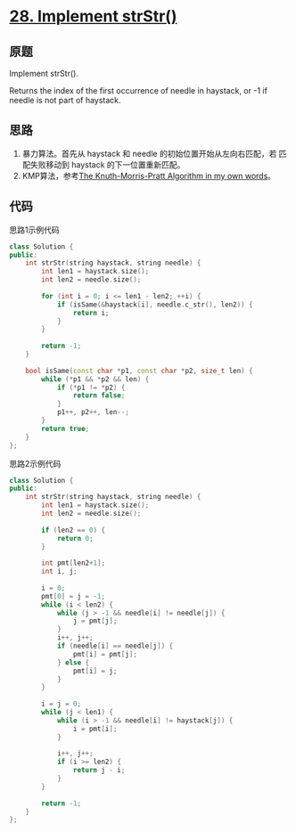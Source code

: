 [28. Implement strStr()](https://leetcode.com/problems/implement-strstr/)
========================

原题
----

Implement strStr().

Returns the index of the first occurrence of needle in haystack, or -1
if needle is not part of haystack.

思路
----

1. 暴力算法。首先从 haystack 和 needle 的初始位置开始从左向右匹配，若
   匹配失败移动到 haystack 的下一位置重新匹配。
2. KMP算法，参考[The Knuth-Morris-Pratt Algorithm in my own words][]。

代码
----

思路1示例代码

```c++
class Solution {
public:
	int strStr(string haystack, string needle) {
		int len1 = haystack.size();
		int len2 = needle.size();
		
		for (int i = 0; i <= len1 - len2; ++i) {
			if (isSame(&haystack[i], needle.c_str(), len2)) {
				return i;
			}
		}
		
		return -1;
	}
	
	bool isSame(const char *p1, const char *p2, size_t len) {
		while (*p1 && *p2 && len) {
			if (*p1 != *p2) {
				return false;
			}
			p1++, p2++, len--;
		}
		return true;
	}
};
```

思路2示例代码
```c++
class Solution {
public:
	int strStr(string haystack, string needle) {
		int len1 = haystack.size();
		int len2 = needle.size();
		
		if (len2 == 0) {
			return 0;
		}
		
		int pmt[len2+1];
		int i, j;
		
		i = 0;
		pmt[0] = j = -1;
		while (i < len2) {
			while (j > -1 && needle[i] != needle[j]) {
				j = pmt[j];
			}
			i++, j++;
			if (needle[i] == needle[j]) {
				pmt[i] = pmt[j];
			} else {
				pmt[i] = j;
			}
		}
		
		i = j = 0;
		while (j < len1) {
			while (i > -1 && needle[i] != haystack[j]) {
				i = pmt[i];
			}
			
			i++, j++;
			if (i >= len2) {
				return j - i;
			}
		}
		
		return -1;
	}	
};
```


[The Knuth-Morris-Pratt Algorithm in my own words]: http://jakeboxer.com/blog/2009/12/13/the-knuth-morris-pratt-algorithm-in-my-own-words/
